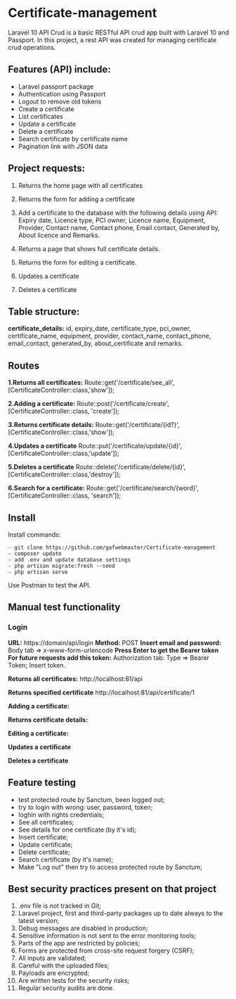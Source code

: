 # Certificate-management
Laravel 10 API Crud is a basic RESTful API crud app built with Laravel 10 and Passport. In this project, a rest API was created for managing certificate crud operations.

## Features (API) include:
- Laravel passport package
- Authentication using Passport
- Logout to remove old tokens
- Create a certificate
- List certificates
- Update a certificate
- Delete a certificate
- Search certificate by certificate name
- Pagination link with JSON data

## Project requests:
1. Returns the home page with all certificates
2. Returns the form for adding a certificate
3. Add a certificate to the database with the following details using API: Expiry date, Licence type, PCI owner, Licence name, Equipment, Provider, Contact name, Contact phone, Email contact, Generated by, About licence and Remarks.

4. Returns a page that shows full certificate details.
5. Returns the form for editing a certificate.
6. Updates a certificate
7. Deletes a certificate

## Table structure:
**certificate_details:** id, expiry_date, certificate_type, pci_owner, certificate_name, equipment, provider, contact_name, contact_phone, email_contact, generated_by, about_certificate and remarks.

## Routes
**1.Returns all certificates:**
Route::get('/certificate/see_all', [CertificateController::class,'show']);

**2.Adding a certificate:**
Route::post('/certificate/create', [CertificateController::class, 'create']);

**3.Returns certificate details:**
Route::get('/certificate/{id?}', [CertificateController::class,'show']);

**4.Updates a certificate**
Route::put('/certificate/update/{id}', [CertificateController::class,'update']);

**5.Deletes a certificate**
Route::delete('/certificate/delete/{id}', [CertificateController::class,'destroy']);

**6.Search for a certificate:**
Route::get('/certificate/search/{word}', [CertificateController::class, 'search']);

## Install
Install commands:
```
- git clone https://github.com/gafwebmaster/Certificate-management
- composer update
- add .env and update database settings
- php artisan migrate:fresh --seed
- php artisan serve
```
Use Postman to test the API.

## Manual test functionality
### Login ###
**URL:** https://domain/api/login
**Method:** POST
**Insert email and password:** Body tab => x-www-form-urlencode
**Press Enter to get the Bearer token**
**For future requests add this token:**
Authorization tab: Type => Bearer Token; Insert token.

**Returns all certificates:**
http://localhost:81/api

**Returns specified certificate**
http://localhost:81/api/certificate/1

**Adding a certificate:**

**Returns certificate details:**

**Editing a certificate:**

**Updates a certificate**

**Deletes a certificate**

## Feature testing
- test protected route by Sanctum, been logged out;
- try to login with wrong: user, password, token;
- loghin with rights credentials;
- See all certificates;
- See details for one certificate (by it's id);
- Insert certificate;
- Update certificate;
- Delete certificate;
- Search certificate (by it's name);
- Make "Log out" then try to access protected route by Sanctum;

## Best security practices present on that project
1. .env file is not tracked in Git;
2. Laravel project, first and third-party packages up to date always to the latest version;
3. Debug messages are disabled in production;
4. Sensitive information is not sent to the error monitoring tools;
5. Parts of the app are restricted by policies;
6. Forms are protected from cross-site request forgery (CSRF);
7. All inputs are validated;
8. Careful with the uploaded files;
9. Payloads are encrypted;
10. Are written tests for the security risks;
11. Regular security audits are done.

